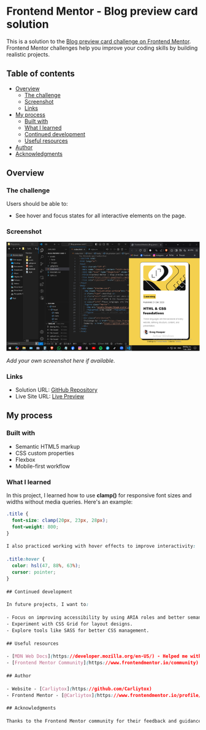 # Frontend Mentor - Blog preview card solution
 
This is a solution to the [Blog preview card challenge on Frontend Mentor](https://www.frontendmentor.io/challenges/blog-preview-card-ckPaj01IcS). Frontend Mentor challenges help you improve your coding skills by building realistic projects.
 
## Table of contents

- [Overview](#overview)
  - [The challenge](#the-challenge)
  - [Screenshot](#screenshot)
  - [Links](#links)
- [My process](#my-process)
  - [Built with](#built-with)
  - [What I learned](#what-i-learned)
  - [Continued development](#continued-development)
  - [Useful resources](#useful-resources)
- [Author](#author)
- [Acknowledgments](#acknowledgments)

## Overview

### The challenge

Users should be able to:

- See hover and focus states for all interactive elements on the page.

### Screenshot

![Desktop Design Preview](/assets/images/Screenshot.png)

*Add your own screenshot here if available.*

### Links

- Solution URL: [GitHub Repository](https://github.com/Carliytox/blog-preview-card)
- Live Site URL: [Live Preview](https://carliytox.github.io/blog-preview-card)

## My process

### Built with

- Semantic HTML5 markup
- CSS custom properties
- Flexbox
- Mobile-first workflow

### What I learned

In this project, I learned how to use **clamp()** for responsive font sizes and widths without media queries. Here's an example:

```css
.title {
  font-size: clamp(20px, 23px, 28px);
  font-weight: 800;
}

I also practiced working with hover effects to improve interactivity:

.title:hover {
  color: hsl(47, 88%, 63%);
  cursor: pointer;
}

## Continued development

In future projects, I want to:

- Focus on improving accessibility by using ARIA roles and better semantic elements.
- Experiment with CSS Grid for layout designs.
- Explore tools like SASS for better CSS management.

## Useful resources

- [MDN Web Docs](https://developer.mozilla.org/en-US/) - Helped me with understanding CSS properties like `clamp()` and semantic HTML.
- [Frontend Mentor Community](https://www.frontendmentor.io/community) - A great place for asking questions and sharing knowledge.

## Author

- Website - [Carliytox](https://github.com/Carliytox)
- Frontend Mentor - [@Carliytox](https://www.frontendmentor.io/profile/Carliytox)

## Acknowledgments

Thanks to the Frontend Mentor community for their feedback and guidance. Their input has been invaluable in improving my skills and understanding of web development.
